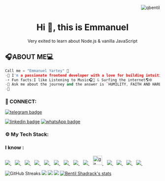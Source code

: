 <p align="right"> <img src="https://komarev.com/ghpvc/?username=S-yartey007&label=Profile%20views&color=e91e63&style=flat" alt="qbentil" /> </p>
<p>
    <h1 align="center"> Hi 👋, this is Emmanuel</h1>
<p align="center"> 
Very exited to learn about Node.js & vanilla JavaScript<br />
</p>

## 🎧ABOUT ME💻

```cpp
Call me = "Emmanuel Yartey" 🤗
-🌱 I'm a passionate frontend developer with a love for building intuitive, responsive, and user-friendly web applications. With a focus on clean, maintainable code and modern development practices, I strive to create seamless digital experiences that solve real-world problems.
-⚡ Fun facts:I like Listening to Music🎧🎵 & Surfing the internet🌎🌐
-💬 Ask me about the journey and the answer is `HUMILITY, FAITH AND HARDWORK`.
-👀
```

<h3 align="left">🔌 CONNECT:</h3>

[![telegram badge](https://img.shields.io/badge/eyartey-30302f?style=for-the-badge&logo=telegram)](https://t.me/emmanuel_yartey)

<!-- [![Twitter badge](https://img.shields.io/badge/THEMANBENTIL-30302f?style=for-the-badge&logo=twitter)](https://twitter.com/themanbentil) -->

[![linkedin badge](https://img.shields.io/badge/linkedIn-30302f?style=for-the-badge&logo=linkedin)](https://www.linkedin.com/in/eyartey)
[![whatsApp badge](https://img.shields.io/badge/eyartey-30302f?style=for-the-badge&logo=whatsapp)](https://wa.me/233599318473?text=Hello%20Yartey!%20I%27m%20coming%20from%20your%20Github%20profile)

<!-- [![youtube badge](https://img.shields.io/badge/youtube-30302f?style=for-the-badge&logo=youtube)](https://www.youtube.com/channel/UCtbdUBRM5h07Ctw3oFwNaow) -->

<h3 align="left">⚙ My Tech Stack:</h3>

### I know :

<a href="https://github.com/s-yartey007">
    <img src="https://img.shields.io/badge/HTML5-E34F26?style=for-the-badge&logo=html5&logoColor=white" />
</a>&nbsp;&nbsp;
<a href="https://github.com/s-yartey007">
    <img src="https://img.shields.io/badge/CSS3-1572B6?style=for-the-badge&logo=css3&logoColor=white" />
</a>&nbsp;&nbsp;
<a href="https://github.com/s-yartey007">
    <img src="https://img.shields.io/badge/JavaScript-323330?style=for-the-badge&logo=javascript&logoColor=F7DF1E" />
</a>&nbsp;&nbsp;
<a href="https://github.com/s-yartey007">
    <img src="https://img.shields.io/badge/nodejs-00000F?style=for-the-badge&logo=nodejs&logoColor=white" />
</a>&nbsp;&nbsp;
<a href="https://github.com/s-yartey007">
    <img src="https://img.shields.io/badge/php-00599C?style=for-the-badge&logo=php&logoColor=white" />
</a>&nbsp;&nbsp;

<a href="https://github.com/s-yartey007">
    <img src="https://img.shields.io/badge/MySQL-00000F?style=for-the-badge&logo=mysql&logoColor=white" />
</a>&nbsp;&nbsp;
<a href="https://github.com/s-yartey007">
    <img src="https://img.shields.io/badge/PostgreSQL-00FFFF?style=for-the-badge&logo=postgresql&logoColor=blue" />
</a>&nbsp;&nbsp;
<a href="https://github.com/s-yartey007">
    <img src="https://img.shields.io/badge/React-20232A?style=for-the-badge&logo=react&logoColor=61DAFB" />
</a>&nbsp;&nbsp;
<a href="https://github.com/s-yartey007">
    <img src="https://img.shields.io/badge/Python-0000ff?style=for-the-badge&logo=python&logoColor=yellow" />
</a>&nbsp;&nbsp;
<a href="https://github.com/s-yartey007">
    <img src="https://www.vectorlogo.zone/logos/git-scm/git-scm-icon.svg" alt="git" width="30" > 
</a>&nbsp;&nbsp;
<a href="https://github.com/s-yartey007">
 <img src="https://img.shields.io/badge/github-3776AB?style=for-the-badge&logo=github&logoColor=white" /> 
</a>&nbsp;&nbsp;
<a href="https://github.com/s-yartey007">
    <img src="https://img.shields.io/badge/react-native-CC6699?style=for-the-badge&logo=react-native&logoColor=white" />
</a>&nbsp;&nbsp;
<a href="https://github.com/s-yartey007">
    <img src="https://img.shields.io/badge/mongodb-eee?style=for-the-badge&logo=mongodb&logoColor=green" />
</a>&nbsp;&nbsp;
<a href="https://github.com/s-yartey007">
    <img src="https://img.shields.io/badge/mongoose-eee?style=for-the-badge&logo=mongongoose&logoColor=green" />
</a>&nbsp;&nbsp;

<!-- ### I am learning: <br>
<a href="https://github.com/qbentil">
    <img src="https://img.shields.io/badge/Java-ED8B00?style=for-the-badge&logo=java&logoColor=white" />
</a>&nbsp;&nbsp; -->

<!-- ## 📖 Latest Blog posts -->
<!-- BLOG-POST-LIST:START -->
<!-- BLOG-POST-LIST:END -->

![GitHub Streaks](http://github-readme-streak-stats.herokuapp.com?user=s-yartey007&theme=dracula&hide_border=true)
![](https://github-profile-summary-cards.vercel.app/api/cards/profile-details?username=s-yartey007&theme=github_dark)
![](https://github-profile-summary-cards.vercel.app/api/cards/repos-per-language?username=s-yartey007&theme=github_dark)
![](https://github-profile-summary-cards.vercel.app/api/cards/most-commit-language?username=s-yartey007&theme=github_dark)
[![Bentil Shadrack's stats](https://github-readme-stats.vercel.app/api?username=s-yartey007&show_icons=true&theme=github_dark)](https://github.com/s-yartey007)

<!-- [![Top Langs](https://github-readme-stats.vercel.app/api/top-langs/?username=qbentil&layout=compact&langs_count=10&theme=github_dark&hide_border=true&count-private=true)](https://github.com/qbentil) -->

<!--![GitHub Activity Graph](https://activity-graph.herokuapp.com/graph?username=qbentil&theme=dracula)
<h2>🏆My Github Profile Trophy</h2>
<img width=1000 src="https://github-profile-trophy.vercel.app/?username=qbentil&column=7&theme=gruvbox&no-frame=true"/>

![GitHub metrics](https://metrics.lecoq.io/qbentil) -->
